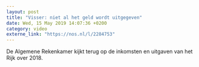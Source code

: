 ```yaml
---
layout: post
title: "Visser: niet al het geld wordt uitgegeven"
date: Wed, 15 May 2019 14:07:36 +0200
category: video
externe_link: "https://nos.nl/l/2284753"
---
```


De Algemene Rekenkamer kijkt terug op de inkomsten en uitgaven van het Rijk over 2018.
